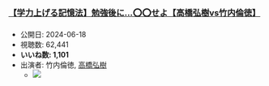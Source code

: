 ### [【学力上げる記憶法】勉強後に…⭕️⭕️せよ【高橋弘樹vs竹内倫徳】](https://www.youtube.com/watch?v=VSul7zoU_mo)
-   公開日: 2024-06-18
-   視聴数: 62,441
-   **いいね数: 1,101**
-   出演者: 竹内倫徳, [高橋弘樹](/rehacq_fan/people/高橋弘樹 "wikilink")
    - [![](https://img.youtube.com/vi/VSul7zoU_mo/hqdefault.jpg)](https://www.youtube.com/watch?v=VSul7zoU_mo)
